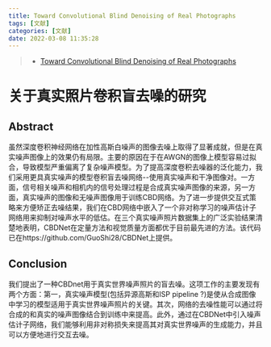 ```yaml
---
title: Toward Convolutional Blind Denoising of Real Photographs
tags: [文献]
categories: [文献]
date: 2022-03-08 11:35:28
---
```


>  - [Toward Convolutional Blind Denoising of Real Photographs](https://readpaper.com/pdf-annotate/note?noteId=660745234966142976&pdfId=4544599851060060161)

# 关于真实照片卷积盲去噪的研究

## Abstract

虽然深度卷积神经网络在加性高斯白噪声的图像去噪上取得了显著成就，但是在真实噪声图像上的效果仍有局限。主要的原因在于在AWGN的图像上模型容易过拟合，导致模型严重偏离了复杂噪声模型。为了提高深度卷积去噪器的泛化能力，我们采用更具真实噪声的模型卷积盲去噪网络--使用真实噪声和干净图像对。一方面，信号相关噪声和相机内的信号处理过程是合成真实噪声图像的来源，另一方面，真实噪声的图像和无噪声图像用于训练CBD网络。为了进一步提供交互式策略来方便矫正去噪结果，我们在CBD网络中嵌入了一个非对称学习的噪声估计子网络用来抑制对噪声水平的低估。在三个真实噪声照片数据集上的广泛实验结果清楚地表明，CBDNet在定量方法和视觉质量方面都优于目前最先进的方法。该代码已在https://github.com/GuoShi28/CBDNet上提供。

## Conclusion

我们提出了一种CBDnet用于真实世界噪声照片的盲去噪。这项工作的主要发现有两个方面：第一，真实噪声模型(包括异源高斯和ISP pipeline ?)是使从合成图像中学习的模型适用于真实世界噪声照片的关键。其次，网络的去噪性能可以通过将合成的和真实的噪声图像结合到训练中来提高。此外，通过在CBDNet中引入噪声估计子网络，我们能够利用非对称损失来提高其对真实世界噪声的生成能力，并且可以方便地进行交互去噪。


